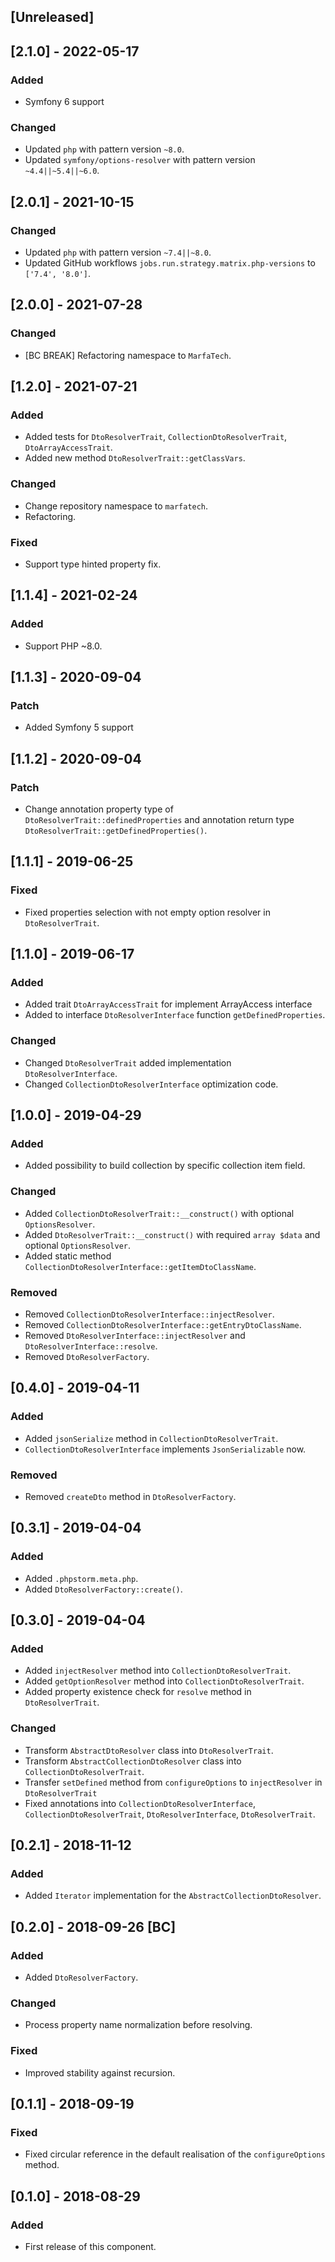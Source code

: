 ## [Unreleased]

## [2.1.0] - 2022-05-17
### Added
- Symfony 6 support
### Changed
- Updated `php` with pattern version `~8.0`.
- Updated `symfony/options-resolver` with pattern version `~4.4||~5.4||~6.0`.

## [2.0.1] - 2021-10-15
### Changed
- Updated `php` with pattern version `~7.4||~8.0`.
- Updated GitHub workflows `jobs.run.strategy.matrix.php-versions` to `['7.4', '8.0']`.

## [2.0.0] - 2021-07-28
### Changed
- [BC BREAK] Refactoring namespace to `MarfaTech`.

## [1.2.0] - 2021-07-21
### Added
- Added tests for `DtoResolverTrait`, `CollectionDtoResolverTrait`, `DtoArrayAccessTrait`.
- Added new method `DtoResolverTrait::getClassVars`.
### Changed
- Change repository namespace to `marfatech`.
- Refactoring.
### Fixed
- Support type hinted property fix.

## [1.1.4] - 2021-02-24
### Added
- Support PHP ~8.0.

## [1.1.3] - 2020-09-04
### Patch
- Added Symfony 5 support

## [1.1.2] - 2020-09-04
### Patch
- Change annotation property type of `DtoResolverTrait::definedProperties` and annotation return type `DtoResolverTrait::getDefinedProperties()`.

## [1.1.1] - 2019-06-25
### Fixed
- Fixed properties selection with not empty option resolver in `DtoResolverTrait`.

## [1.1.0] - 2019-06-17
### Added
- Added trait `DtoArrayAccessTrait` for implement ArrayAccess interface
- Added to interface `DtoResolverInterface` function `getDefinedProperties`.
### Changed
- Changed `DtoResolverTrait` added implementation `DtoResolverInterface`.
- Changed `CollectionDtoResolverInterface` optimization code.

## [1.0.0] - 2019-04-29
### Added
- Added possibility to build collection by specific collection item field.
### Changed
- Added `CollectionDtoResolverTrait::__construct()` with optional `OptionsResolver`.
- Added `DtoResolverTrait::__construct()` with required `array $data` and optional `OptionsResolver`.
- Added static method `CollectionDtoResolverInterface::getItemDtoClassName`.
### Removed
- Removed `CollectionDtoResolverInterface::injectResolver`.
- Removed `CollectionDtoResolverInterface::getEntryDtoClassName`.
- Removed `DtoResolverInterface::injectResolver` and `DtoResolverInterface::resolve`.
- Removed `DtoResolverFactory`.

## [0.4.0] - 2019-04-11
### Added
- Added `jsonSerialize` method in `CollectionDtoResolverTrait`.
- `CollectionDtoResolverInterface` implements `JsonSerializable` now.
### Removed
- Removed `createDto` method in `DtoResolverFactory`.

## [0.3.1] - 2019-04-04
### Added
- Added `.phpstorm.meta.php`.
- Added `DtoResolverFactory::create()`.

## [0.3.0] - 2019-04-04
### Added
- Added `injectResolver` method into `CollectionDtoResolverTrait`.
- Added `getOptionResolver` method into `CollectionDtoResolverTrait`.
- Added property existence check for `resolve` method in `DtoResolverTrait`.
### Changed
- Transform `AbstractDtoResolver` class into `DtoResolverTrait`.
- Transform `AbstractCollectionDtoResolver` class into `CollectionDtoResolverTrait`.
- Transfer `setDefined` method from `configureOptions` to `injectResolver` in `DtoResolverTrait`
- Fixed annotations into `CollectionDtoResolverInterface`, `CollectionDtoResolverTrait`, 
`DtoResolverInterface`, `DtoResolverTrait`.

## [0.2.1] - 2018-11-12
### Added
- Added `Iterator` implementation for the `AbstractCollectionDtoResolver`.

## [0.2.0] - 2018-09-26 [BC]
### Added
- Added `DtoResolverFactory`.
### Changed
- Process property name normalization before resolving.
### Fixed
- Improved stability against recursion.

## [0.1.1] - 2018-09-19
### Fixed
- Fixed circular reference in the default realisation of the `configureOptions` method.

## [0.1.0] - 2018-08-29
### Added
- First release of this component.
